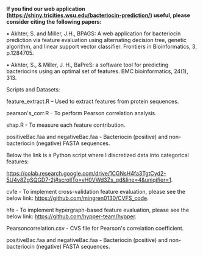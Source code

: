**If you find our web application (https://shiny.tricities.wsu.edu/bacteriocin-prediction/) useful, please consider citing the following papers:**

• Akhter, S. and Miller, J.H., BPAGS: A web application for bacteriocin prediction via feature evaluation using alternating decision tree, genetic algorithm, and linear support vector classifier. Frontiers in Bioinformatics, 3, p.1284705.

• Akhter, S., & Miller, J. H., BaPreS: a software tool for predicting bacteriocins using an optimal set of features. BMC bioinformatics, 24(1), 313.

Scripts and Datasets:

feature_extract.R – Used to extract features from protein sequences.

pearson's_corr.R - To perform Pearson correlation analysis.

shap.R - To measure each feature contribution.

positiveBac.faa and negativeBac.faa - Bacteriocin (positive) and non-bacteriocin (negative) FASTA sequences.

Below the link is a Python script where I discretized data into categorical features:

https://colab.research.google.com/drive/1CGNsH4fa3TgtCyd2-5U4v8ZgSQGD7-2j#scrollTo=vH0VWd3Zs_qd&line=4&uniqifier=1.

cvfe - To implement cross-validation feature evaluation, please see the below link: https://github.com/mingren0130/CVFS_code.

hfe - To implement hypergraph-based feature evaluation, please see the below link: https://github.com/hypper-team/hypper.

Pearsoncorrelation.csv - CVS file for Pearson's correlation coefficient.

positiveBac.faa and negativeBac.faa - Bacteriocin (positive) and non-bacteriocin (negative) FASTA sequences.
